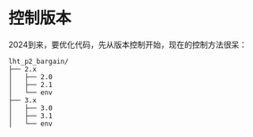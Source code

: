 # 控制版本

2024到来，要优化代码，先从版本控制开始，现在的控制方法很呆：
```
lht_p2_bargain/
├── 2.x
│   ├── 2.0
│   ├── 2.1
│   └── env
├── 3.x
│   ├── 3.0
│   ├── 3.1
│   └── env
```
